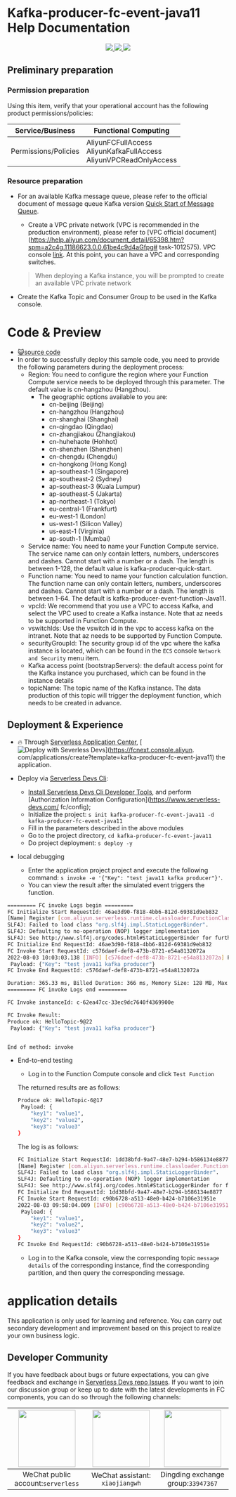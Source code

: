 # Kafka-producer-fc-event-java11 Help Documentation

<p align="center" class="flex justify-center">
    <a href="https://www.serverless-devs.com" class="ml-1">
    <img src="http://editor.devsapp.cn/icon?package=kafka-producer-fc-event-java11&type=packageType">
  </a>
  <a href="http://www.devsapp.cn/details.html?name=kafka-producer-fc-event-java11" class="ml-1">
    <img src="http://editor.devsapp.cn/icon?package=kafka-producer-fc-event-java11&type=packageVersion">
  </a>
  <a href="http://www.devsapp.cn/details.html?name=kafka-producer-fc-event-java11" class="ml-1">
    <img src="http://editor.devsapp.cn/icon?package=kafka-producer-fc-event-java11&type=packageDownload">
  </a>
</p>



## Preliminary preparation

### Permission preparation

Using this item, verify that your operational account has the following product permissions/policies:


| Service/Business     | Functional Computing                                         |
| -------------------- | ------------------------------------------------------------ |
| Permissions/Policies | AliyunFCFullAccess<br/>AliyunKafkaFullAccess<br/>AliyunVPCReadOnlyAccess |


### Resource preparation

  * For an available Kafka message queue, please refer to the official document of message queue Kafka version [Quick Start of Message Queue](https://help.aliyun.com/document_detail/99949.html).

    - Create a VPC private network (VPC is recommended in the production environment), please refer to [VPC official document](https://help.aliyun.com/document_detail/65398.htm?spm=a2c4g.11186623.0.0.61be4c9d4aGfpg# task-1012575). VPC console [link](https://vpcnext.console.aliyun.com/). At this point, you can have a VPC and corresponding switches.

    > When deploying a Kafka instance, you will be prompted to create an available VPC private network

  * Create the Kafka Topic and Consumer Group to be used in the Kafka console.

# Code & Preview

- [ :smiley_cat:source code](https://github.com/devsapp/)
- In order to successfully deploy this sample code, you need to provide the following parameters during the deployment process:
  - Region: You need to configure the region where your Function Compute service needs to be deployed through this parameter. The default value is cn-hangzhou (Hangzhou).
    - The geographic options available to you are:
      - cn-beijing (Beijing)
      - cn-hangzhou (Hangzhou)
      - cn-shanghai (Shanghai)
      - cn-qingdao (Qingdao)
      - cn-zhangjiakou (Zhangjiakou)
      - cn-huhehaote (Hohhot)
      - cn-shenzhen (Shenzhen)
      - cn-chengdu (Chengdu)
      - cn-hongkong (Hong Kong)
      - ap-southeast-1 (Singapore)
      - ap-southeast-2 (Sydney)
      - ap-southeast-3 (Kuala Lumpur)
      - ap-southeast-5 (Jakarta)
      - ap-northeast-1 (Tokyo)
      - eu-central-1 (Frankfurt)
      - eu-west-1 (London)
      - us-west-1 (Silicon Valley)
      - us-east-1 (Virginia)
      - ap-south-1 (Mumbai)
  - Service name: You need to name your Function Compute service. The service name can only contain letters, numbers, underscores and dashes. Cannot start with a number or a dash. The length is between 1-128, the default value is kafka-producer-quick-start.
  - Function name: You need to name your function calculation function. The function name can only contain letters, numbers, underscores and dashes. Cannot start with a number or a dash. The length is between 1-64. The default is kafka-producer-event-function-Java11.
  - vpcId: We recommend that you use a VPC to access Kafka, and select the VPC used to create a Kafka instance. Note that az needs to be supported in Function Compute.
  - vswitchIds: Use the vswitch id in the vpc to access kafka on the intranet. Note that az needs to be supported by Function Compute.
  - securityGroupId: The security group id of the vpc where the kafka instance is located, which can be found in the `ECS` console `Network and Security` menu item.
  - Kafka access point (bootstrapServers): the default access point for the Kafka instance you purchased, which can be found in the instance details
  - topicName: The topic name of the Kafka instance. The data production of this topic will trigger the deployment function, which needs to be created in advance.

</codepre>

<deploy>

## Deployment & Experience

<appcenter>

- :fire: Through [Serverless Application Center](https://fcnext.console.aliyun.com/applications/create?template=kafka-producer-fc-event-java11),
   [![Deploy with Severless Devs](https://img.alicdn.com/imgextra/i1/O1CN01w5RFbX1v45s8TIXPz_!!6000000006118-55-tps-95-28.svg)](https://fcnext.console.aliyun. com/applications/create?template=kafka-producer-fc-event-java11) the application.

</appcenter>

- Deploy via [Serverless Devs Cli](https://www.serverless-devs.com/serverless-devs/install):

  - [Install Serverless Devs Cli Developer Tools](https://www.serverless-devs.com/serverless-devs/install), and perform [Authorization Information Configuration](https://www.serverless-devs.com/ fc/config);
  - Initialize the project: `s init kafka-producer-fc-event-java11 -d kafka-producer-fc-event-java11`
  - Fill in the parameters described in the above modules
  - Go to the project directory, `cd kafka-producer-fc-event-java11`
  - Do project deployment: `s deploy -y`
- local debugging
  - Enter the application project project and execute the following command: `s invoke -e '{"Key": "test java11 kafka producer"}'`.
  - You can view the result after the simulated event triggers the function.

```bash
========= FC invoke Logs begin =========
FC Initialize Start RequestId: 46ae3d90-f818-4bb6-812d-69381d9eb832
[Name] Register [com.aliyun.serverless.runtime.classloader.FunctionClassLoader@58372a00] as [com.aliyun.serverless.runtime.classloader.FunctionClassLoader@com.aliyun.serverless.runtime.classloader.FunctionClassLoader@/code/HelloFCJavaKafka-1.0-SNAPSHOT.jar/code/original-HelloFCJavaKafka-1.0-SNAPSHOT.jar]: hash [d4d9f0d4] (normal mode)
SLF4J: Failed to load class "org.slf4j.impl.StaticLoggerBinder".
SLF4J: Defaulting to no-operation (NOP) logger implementation
SLF4J: See http://www.slf4j.org/codes.html#StaticLoggerBinder for further details.
FC Initialize End RequestId: 46ae3d90-f818-4bb6-812d-69381d9eb832
FC Invoke Start RequestId: c576daef-def8-473b-8721-e54a8132072a
2022-08-03 10:03:03.138 [INFO] [c576daef-def8-473b-8721-e54a8132072a] Produce ok: HelloTopic-9@22
 Payload: {"Key": "test java11 kafka producer"}
FC Invoke End RequestId: c576daef-def8-473b-8721-e54a8132072a

Duration: 365.33 ms, Billed Duration: 366 ms, Memory Size: 128 MB, Max Memory Used: 114.12 MB
========= FC invoke Logs end =========

FC Invoke instanceId: c-62ea47cc-33ec9dc7640f4369900e

FC Invoke Result:
Produce ok: HelloTopic-9@22
 Payload: {"Key": "test java11 kafka producer"}


End of method: invoke
```



- End-to-end testing

  - Log in to the Function Compute console and click `Test Function`

  The returned results are as follows:

  ```bash
  Produce ok: HelloTopic-6@17
   Payload: {
      "key1": "value1",
      "key2": "value2",
      "key3": "value3"
  }
  ````

  The log is as follows:

  ```bash
  FC Initialize Start RequestId: 1dd38bfd-9a47-48e7-b294-b586134e8877
  [Name] Register [com.aliyun.serverless.runtime.classloader.FunctionClassLoader@58372a00] as [com.aliyun.serverless.runtime.classloader.FunctionClassLoader@com.aliyun.serverless.runtime.classloader.FunctionClassLoader@]: hash [f2bdbf56 ] (normal mode)
  SLF4J: Failed to load class "org.slf4j.impl.StaticLoggerBinder".
  SLF4J: Defaulting to no-operation (NOP) logger implementation
  SLF4J: See http://www.slf4j.org/codes.html#StaticLoggerBinder for further details.
  FC Initialize End RequestId: 1dd38bfd-9a47-48e7-b294-b586134e8877
  FC Invoke Start RequestId: c90b6728-a513-48e0-b424-b7106e31951e
  2022-08-03 09:58:04.009 [INFO] [c90b6728-a513-48e0-b424-b7106e31951e] Produce ok: HelloTopic-11@18
   Payload: {
      "key1": "value1",
      "key2": "value2",
      "key3": "value3"
  }
  FC Invoke End RequestId: c90b6728-a513-48e0-b424-b7106e31951e
  
  ````

  - Log in to the Kafka console, view the corresponding topic `message details` of the corresponding instance, find the corresponding partition, and then query the corresponding message.
  
  

</deploy>

<appdetail id="flushContent">

# application details



This application is only used for learning and reference. You can carry out secondary development and improvement based on this project to realize your own business logic.



</appdetail>

<devgroup>

## Developer Community

If you have feedback about bugs or future expectations, you can give feedback and exchange in [Serverless Devs repo Issues](https://github.com/serverless-devs/serverless-devs/issues). If you want to join our discussion group or keep up to date with the latest developments in FC components, you can do so through the following channels:

<p align="center">




| <img src="https://serverless-article-picture.oss-cn-hangzhou.aliyuncs.com/1635407298906_20211028074819117230.png" width="130px" > | <img src="https://serverless-article-picture.oss-cn-hangzhou.aliyuncs.com/1635407044136_20211028074404326599.png" width="130px" > | <img src="https://serverless-article-picture.oss-cn-hangzhou.aliyuncs.com/1635407252200_20211028074732517533.png" width="130px" > |
| ------------------------------------------------------------ | ------------------------------------------------------------ | ------------------------------------------------------------ |
| <center>WeChat public account:`serverless`</center>          | <center>WeChat assistant: `xiaojiangwh`</center>             | <center>Dingding exchange group:`33947367`</center>          |

</p>

</devgroup>